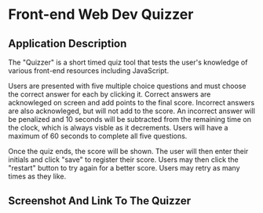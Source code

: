 # Front-end Web Dev Quizzer

## Application Description
The "Quizzer" is a short timed quiz tool that tests the user's knowledge of various front-end resources including JavaScript.

Users are presented with five multiple choice questions and must choose the correct answer for each by clicking it.  Correct answers are acknowleged on screen and add points to the final score. Incorrect answers are also acknowleged, but will not add to the score. An incorrect answer will be penalized and 10 seconds will be subtracted from the remaining time on the clock, which is always visble as it decrements.  Users will have a maximum of 60 seconds to complete all five questions.

Once the quiz ends, the score will be shown. The user will then enter their initials and click "save" to register their score. Users may then click the "restart" button to try again for a better score.  Users may retry as many times as they like.

## Screenshot And Link To The Quizzer




